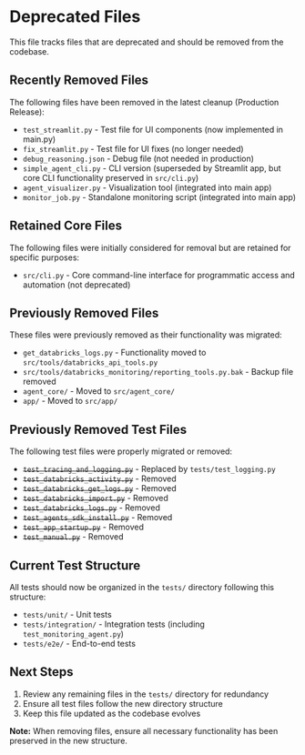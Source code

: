 # Deprecated Files

This file tracks files that are deprecated and should be removed from the codebase.

## Recently Removed Files

The following files have been removed in the latest cleanup (Production Release):

- `test_streamlit.py` - Test file for UI components (now implemented in main.py)
- `fix_streamlit.py` - Test file for UI fixes (no longer needed)
- `debug_reasoning.json` - Debug file (not needed in production)
- `simple_agent_cli.py` - CLI version (superseded by Streamlit app, but core CLI functionality preserved in `src/cli.py`)
- `agent_visualizer.py` - Visualization tool (integrated into main app)
- `monitor_job.py` - Standalone monitoring script (integrated into main app)

## Retained Core Files

The following files were initially considered for removal but are retained for specific purposes:

- `src/cli.py` - Core command-line interface for programmatic access and automation (not deprecated)

## Previously Removed Files

These files were previously removed as their functionality was migrated:

- `get_databricks_logs.py` - Functionality moved to `src/tools/databricks_api_tools.py`
- `src/tools/databricks_monitoring/reporting_tools.py.bak` - Backup file removed
- `agent_core/` - Moved to `src/agent_core/`
- `app/` - Moved to `src/app/`

## Previously Removed Test Files

The following test files were properly migrated or removed:

- ~~`test_tracing_and_logging.py`~~ - Replaced by `tests/test_logging.py`
- ~~`test_databricks_activity.py`~~ - Removed
- ~~`test_databricks_get_logs.py`~~ - Removed
- ~~`test_databricks_import.py`~~ - Removed
- ~~`test_databricks_logs.py`~~ - Removed
- ~~`test_agents_sdk_install.py`~~ - Removed
- ~~`test_app_startup.py`~~ - Removed
- ~~`test_manual.py`~~ - Removed

## Current Test Structure

All tests should now be organized in the `tests/` directory following this structure:
- `tests/unit/` - Unit tests
- `tests/integration/` - Integration tests (including `test_monitoring_agent.py`)
- `tests/e2e/` - End-to-end tests

## Next Steps

1. Review any remaining files in the `tests/` directory for redundancy
2. Ensure all test files follow the new directory structure
3. Keep this file updated as the codebase evolves

**Note:** When removing files, ensure all necessary functionality has been preserved in the new structure. 